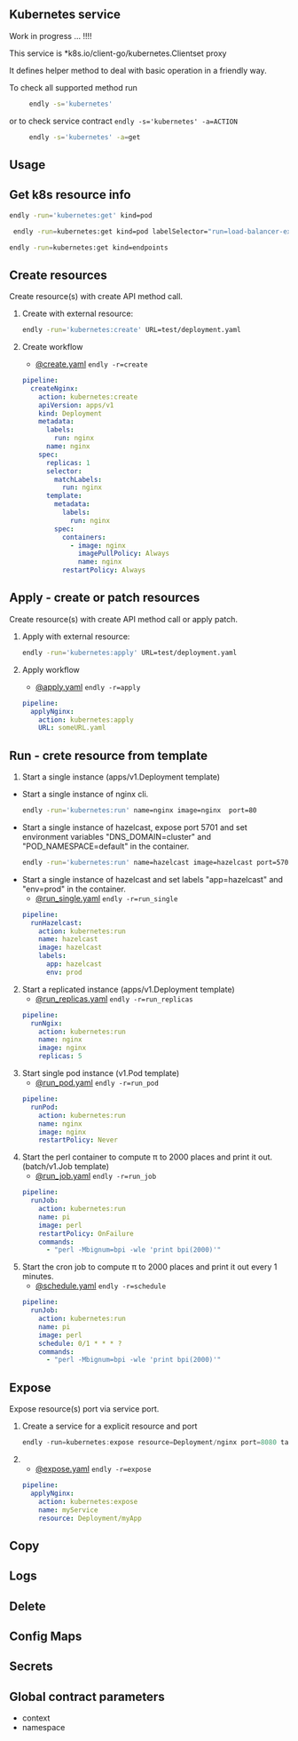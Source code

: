 ## Kubernetes service

Work in progress ... !!!!


This service is *k8s.io/client-go/kubernetes.Clientset proxy 

It defines helper method to deal with basic operation in a friendly way.


To check all supported method run
```bash
     endly -s='kubernetes'
```

or to check service contract ```endly -s='kubernetes' -a=ACTION```

```bash
     endly -s='kubernetes' -a=get
```


## Usage

## Get k8s resource info


```bash
endly -run='kubernetes:get' kind=pod
```

```bash
 endly -run=kubernetes:get kind=pod labelSelector="run=load-balancer-example"
```

```bash
endly -run=kubernetes:get kind=endpoints 
```



## Create resources
Create resource(s) with create API method call.

1. Create with external resource:
    ```bash
    endly -run='kubernetes:create' URL=test/deployment.yaml
    ```
    
2. Create workflow
    * [@create.yaml](test/create.yaml) ```endly -r=create```
    ```yaml
    pipeline:
      createNginx:
        action: kubernetes:create
        apiVersion: apps/v1
        kind: Deployment
        metadata:
          labels:
            run: nginx
          name: nginx
        spec:
          replicas: 1
          selector:
            matchLabels:
              run: nginx
          template:
            metadata:
              labels:
                run: nginx
            spec:
              containers:
                - image: nginx
                  imagePullPolicy: Always
                  name: nginx
              restartPolicy: Always
    ```

## Apply - create or patch resources
Create resource(s) with create API method call or apply patch.

1. Apply with external resource:
    ```bash
    endly -run='kubernetes:apply' URL=test/deployment.yaml
    ```

2. Apply workflow
    * [@apply.yaml](test/apply.yaml) ```endly -r=apply```
    ```yaml
    pipeline:
      applyNginx:
        action: kubernetes:apply
        URL: someURL.yaml
    ```

## Run - crete resource from template
1. Start a single instance (apps/v1.Deployment template)
- Start a single instance of nginx cli.
    ```bash
    endly -run='kubernetes:run' name=nginx image=nginx  port=80 
    ```
- Start a single instance of hazelcast, expose port 5701 and set environment variables "DNS_DOMAIN=cluster" and "POD_NAMESPACE=default" in the container.
    ```bash
    endly -run='kubernetes:run' name=hazelcast image=hazelcast port=5701 env.DNS_DOMAIN=cluster env.POD_NAMESPACE=default
    ```
- Start a single instance of hazelcast and set labels "app=hazelcast" and "env=prod" in the container.
    * [@run_single.yaml](test/run_single.yaml) ```endly -r=run_single```
    ```yaml
    pipeline:
      runHazelcast:
        action: kubernetes:run
        name: hazelcast
        image: hazelcast
        labels:
          app: hazelcast
          env: prod
    ````
2. Start a replicated instance (apps/v1.Deployment template)
    * [@run_replicas.yaml](test/run_replicas.yaml) ```endly -r=run_replicas```
    ```yaml
    pipeline:
      runNgix:
        action: kubernetes:run
        name: nginx
        image: nginx
        replicas: 5
    ````
3. Start single pod instance (v1.Pod template)
    * [@run_pod.yaml](test/run_pod.yaml) ```endly -r=run_pod```
    ```yaml
    pipeline:
      runPod:
        action: kubernetes:run
        name: nginx
        image: nginx
        restartPolicy: Never
    ````
4. Start the perl container to compute π to 2000 places and print it out. (batch/v1.Job template)
    * [@run_job.yaml](test/run_job.yaml) ```endly -r=run_job```
    ```yaml
    pipeline:
      runJob:
        action: kubernetes:run
        name: pi
        image: perl
        restartPolicy: OnFailure
        commands:
          - "perl -Mbignum=bpi -wle 'print bpi(2000)'"
    ```
5. Start the cron job to compute π to 2000 places and print it out every 1 minutes.
    * [@schedule.yaml](test/schedule.yaml) ```endly -r=schedule```
    ```yaml
    pipeline:
      runJob:
        action: kubernetes:run
        name: pi
        image: perl
        schedule: 0/1 * * * ?
        commands:
          - "perl -Mbignum=bpi -wle 'print bpi(2000)'"
    ```

## Expose
Expose resource(s) port via service port.

1. Create a service for a explicit resource and port
    ```go
    endly -run=kubernetes:expose resource=Deployment/nginx port=8080 targetPort=80 type=NodePort
    ```
2. 
    * [@expose.yaml](test/expose.yaml) ```endly -r=expose```
    ```yaml
    pipeline:
      applyNginx:
        action: kubernetes:expose
        name: myService
        resource: Deployment/myApp
    ```
## Copy

## Logs

## Delete

## Config Maps

## Secrets


## Global contract parameters
- context
- namespace
